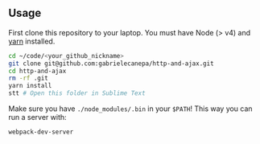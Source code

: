 ## Usage

First clone this repository to your laptop. You must have Node (> v4) and [yarn](https://yarnpkg.com/lang/en/docs/install/) installed.

```bash
cd ~/code/<your_github_nickname>
git clone git@github.com:gabrielecanepa/http-and-ajax.git
cd http-and-ajax
rm -rf .git
yarn install
stt # Open this folder in Sublime Text
```

Make sure you have `./node_modules/.bin` in your `$PATH`! This way you can run a server with:

```bash
webpack-dev-server
```
